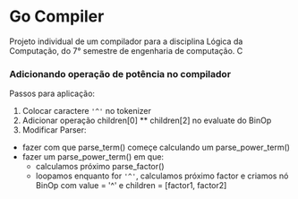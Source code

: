 # Go Compiler

Projeto individual de um compilador para a disciplina Lógica da Computação, do 7° semestre de engenharia de computação. C

### Adicionando operação de potência no compilador

Passos para aplicação:
 1. Colocar caractere `'^'` no tokenizer
 2. Adicionar operação children[0] ** children[2] no evaluate do BinOp
 3. Modificar Parser: 
 - fazer com que parse_term() começe calculando um parse_power_term() 
 - fazer um parse_power_term() em que:     
    - calculamos próximo parse_factor()
    - loopamos enquanto for `'^'`, calculamos próximo factor e criamos nó BinOp com value = '^' e children = [factor1, factor2]
